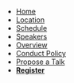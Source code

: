 * [Home](/index.md)
* [Location](/location.md)
* [Schedule](/schedule.md)
* [Speakers](/speakers.md)
* [Overview](/overview.md)
* [Conduct Policy](/conduct-policy.md)
* [Propose a Talk](/cfp.md)
* **[Register](https://gus2018.eventbrite.com)**

[home]: /index.md
[logo]: images/gerritusersummit2018.jpg
